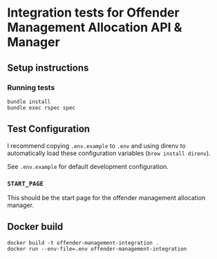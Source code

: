 # Integration tests for Offender Management Allocation API & Manager 

## Setup instructions

### Running tests

    bundle install
    bundle exec rspec spec

## Test Configuration

I recommend copying `.env.example` to `.env` and using direnv to automatically load these configuration variables (`brew install direnv`).

See `.env.example` for default development configuration.

### `START_PAGE`
This should be the start page for the offender management allocation manager.

## Docker build

    docker build -t offender-management-integration .
    docker run --env-file=.env offender-management-integration

